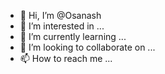 - 👋 Hi, I’m @Osanash
- 👀 I’m interested in ...
- 🌱 I’m currently learning ...
- 💞️ I’m looking to collaborate on ...
- 📫 How to reach me ...

<!---
Osanash/Osanash is a ✨ special ✨ repository because its `README.md` (this file) appears on your GitHub profile.
You can click the Preview link to take a look at your changes.
--->
